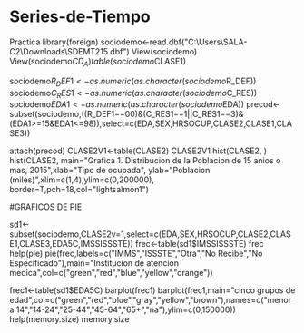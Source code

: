 # Series-de-Tiempo
Practica
library(foreign)
sociodemo<-read.dbf("C:\\Users\\SALA-C2\\Downloads\\SDEMT215.dbf")
View(sociodemo)
View(sociodemo$CD_A)
table(sociodemo$CLASE1)

sociodemo$R_DEF1<-as.numeric(as.character(sociodemo$R_DEF))
sociodemo$C_RES1<-as.numeric(as.character(sociodemo$C_RES))
sociodemo$EDA1<-as.numeric(as.character(sociodemo$EDA))
precod<-subset(sociodemo,((R_DEF1==00)&(C_RES1==1||C_RES1==3)&(EDA1>=15&EDA1<=98)),select=c(EDA,SEX,HRSOCUP,CLASE2,CLASE1,CLASE3))

attach(precod)
CLASE2V1<-table(CLASE2)
CLASE2V1
hist(CLASE2, )
hist(CLASE2, main="Grafica 1. Distribucion de la 
     Poblacion de 15 anios o mas, 2015",xlab="Tipo de ocupada",
     ylab="Poblacion (miles)",xlim=c(1,4),ylim=c(0,200000),
    border=T,pch=18,col="lightsalmon1")

#GRAFICOS DE PIE

sd1<-subset(sociodemo,CLASE2v=1,select=c(EDA,SEX,HRSOCUP,CLASE2,CLASE1,CLASE3,EDA5C,IMSSISSSTE))
frec<-table(sd1$IMSSISSSTE)
frec
help(pie)
pie(frec,labels=c("IMMS","ISSSTE","Otra","No Recibe","No Especificado"),main="Institucion de atencion medica",col=c("green","red","blue","yellow","orange"))

frec1<-table(sd1$EDA5C)
barplot(frec1)
barplot(frec1,main="cinco grupos de edad",col=c("green","red","blue","gray","yellow","brown"),names=c("menor a 14","14-24","25-44","45-64","65+","na"),ylim=c(0,150000))
help(memory.size)
memory.size

